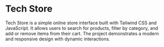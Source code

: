 # Tech Store

Tech Store is a simple online store interface built with Tailwind CSS and JavaScript. It allows users to search for products, filter by category, and add or remove items from their cart. The project demonstrates a modern and responsive design with dynamic interactions.
